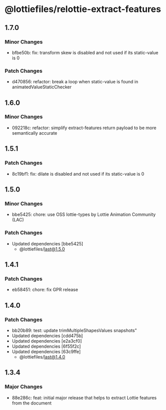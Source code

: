 # @lottiefiles/relottie-extract-features

## 1.7.0

### Minor Changes

- bfbe50b: fix: transform skew is disabled and not used if its static-value is 0

### Patch Changes

- d470856: refactor: break a loop when static-value is found in animatedValueStaticChecker

## 1.6.0

### Minor Changes

- 092218c: refactor: simplify extract-features return payload to be more semantically accurate

## 1.5.1

### Patch Changes

- 8c19bf1: fix: dilate is disabled and not used if its static-value is 0

## 1.5.0

### Minor Changes

- bbe5425: chore: use OSS lottie-types by Lottie Animation Community (LAC)

### Patch Changes

- Updated dependencies [bbe5425]
  - @lottiefiles/last@1.5.0

## 1.4.1

### Patch Changes

- eb58451: chore: fix GPR release

## 1.4.0

### Patch Changes

- bb20b89: test: update trimMultipleShapesValues snapshots"
- Updated dependencies [cdd475b]
- Updated dependencies [e2a3cf0]
- Updated dependencies [6f55f2c]
- Updated dependencies [63c9ffe]
  - @lottiefiles/last@1.4.0

## 1.3.4

### Major Changes

- 88e286c: feat: initial major release that helps to extract Lottie features from the document
